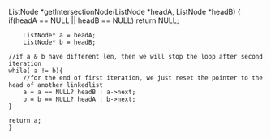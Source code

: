  ListNode *getIntersectionNode(ListNode *headA, ListNode *headB) {
        if(headA == NULL || headB == NULL) 
           return NULL;
    
        ListNode* a = headA;
        ListNode* b = headB;
    
    //if a & b have different len, then we will stop the loop after second iteration
    while( a != b){
    	//for the end of first iteration, we just reset the pointer to the head of another linkedlist
        a = a == NULL? headB : a->next;
        b = b == NULL? headA : b->next;    
    }
    
    return a;
    }
